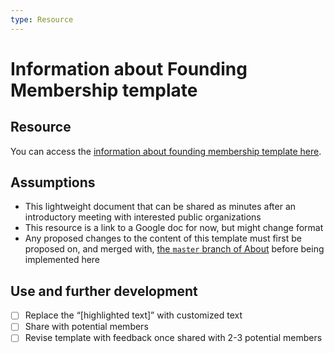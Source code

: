 ```yaml
---
type: Resource
---
```


# Information about Founding Membership template

## Resource

You can access the [information about founding membership template here](https://docs.google.com/document/d/165RXZmeU6klU_QmCR06ACvY8SAtN27de1nilqOmi8Nw/edit?usp=sharing).

## Assumptions

* This lightweight document that can be shared as minutes after an introductory meeting with interested public organizations
* This resource is a link to a Google doc for now, but might change format
* Any proposed changes to the content of this template must first be proposed on, and merged with, [the `master` branch of About](https://github.com/publiccodenet/about/tree/master) before being implemented here

## Use and further development

- [ ] Replace the “[highlighted text]” with customized text
- [ ] Share with potential members
- [ ] Revise template with feedback once shared with 2-3 potential members
